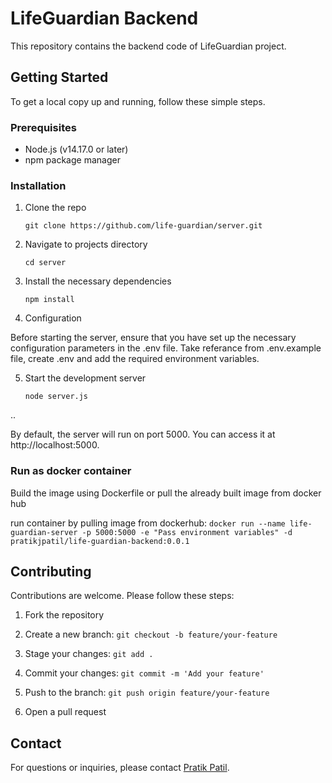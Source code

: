 # LifeGuardian Backend

This repository contains the backend code of LifeGuardian project.

## Getting Started

To get a local copy up and running, follow these simple steps.

### Prerequisites

- Node.js (v14.17.0 or later)
- npm package manager

### Installation

1. Clone the repo
   
   `git clone https://github.com/life-guardian/server.git`

2. Navigate to projects directory
   
    `cd server`

3. Install the necessary dependencies

    `npm install`
    
4. Configuration

Before starting the server, ensure that you have set up the    necessary configuration parameters in the .env file. Take    referance from .env.example file, create .env and add the required environment variables.

5. Start the development server

    `node server.js`

..

By default, the server will run on port 5000. You can access it at http://localhost:5000.


### Run as docker container

Build the image using Dockerfile or pull the already built image from docker hub

run container by pulling image from dockerhub:
`docker run --name life-guardian-server -p 5000:5000 -e "Pass environment variables" -d pratikjpatil/life-guardian-backend:0.0.1`


## Contributing
Contributions are welcome. Please follow these steps:

1. Fork the repository

2. Create a new branch: `git checkout -b feature/your-feature`

3. Stage your changes: `git add .`

4. Commit your changes: `git commit -m 'Add your feature'`

5. Push to the branch: `git push origin feature/your-feature`

6. Open a pull request

## Contact
For questions or inquiries, please contact [Pratik Patil](mailto:pratik8560@gmail.com).

    

